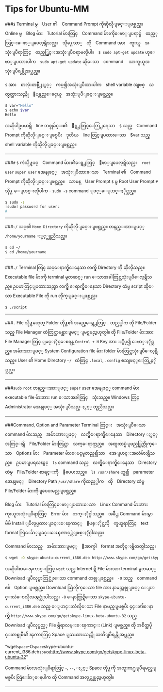 Tips for Ubuntu-MM
==================

###`$`
Terminal မွ　User ၏　Command Prompt ကိုဆိုလိုျခင္းျဖစ္သည္။　Online မွ　Blog မ်ား　Tutorial မ်ားတြင္　Command မ်ားကိုေဖာ္ျပရာ၌　ထည့္သြင္းေဖာ္ျပေလ့ရွိသည္။　သို႔ေသာ္　ထို　Command အား　ကူးယူ　အသုံးျပဳရာတြင္　ထည့္သြင္းအသုံးျပဳစရာမလိုပါ။　`$ sudo apt-get update` ဟုေဖာ္ျပထားပါက　`sudo apt-get update` ဆိုေသာ　command　 သာကူယူအသုံးျပဳရန္လိုအပ္သည္။ 

`$` အား　စာလုံးတစ္ခ်ိဳ႕ႏွင့္　ကပ္၍အသုံးျပဳထားပါက　shell variable အျဖစ္　သတ္မွတ္ထားသည္ကို　ျပန္လည္ေခၚယူ　အသုံးျပဳျခင္းျဖစ္သည္။　
```sh
$ var="Hello"
$ echo $var
Hello
```
အဆိုပါဥပမာရွိ　line တစ္ခုခ်င္း၏　ေရွ႕တြင္ေတြ႕ရေသာ　`$` သည္　Command Prompt ကိုဆိုလိုျခင္းျဖစ္ၿပီး　ဒုတိယ　line တြင္ျပထားေသာ　$var သည္　shell variable ကိုဆိုလိုျခင္းျဖစ္သည္။

---
###`#`
`$` ကဲသို႔ပင္　Command မ်ား၏ေရွ႕တြင္　ေဖာ္ျပေလ့ရွိသည္။　`root　user` `super user` အေနျဖင့္　အသုံးျပဳထားေသာ　Terminal ၏　Command Prompt ကိုဆိုလိုျခင္းျဖစ္သည္။　သာမန္　User Prompt `$` မွ Root User Prompt `#` သို႔ ေျပာင္းလိုပါက - `sudo -s` command ျဖင့္ေျပာင္းႏိုင္သည္။
```sh
$ sudo -s
[sudo] password for user: 
# 
```

---
###` ~/ `
သင္၏ `Home Directory` ကိုဆိုလိုျခင္းျဖစ္သည္။ တနည္းအားျဖင့္ `/home/yourname` ႏွင့္တူညီသည္။

```sh
$ cd ~/
$ cd /home/yourname
```

---
###` ./ `
Terminal တြင္ သင္ေရာက္ရွိေနေသာ လက္ရွိ Directory ကို ဆိုလိုသည္။ Executable file မ်ားကို terminal မွတဆင့္ run ေသာအခါတြင္အသုံးျပဳေလ့ရွိသည္။ ဥပမာတြင္ျပထားသည္မွာ လက္ရွိ ေရာက္ရွိေနေသာ Directory ထဲမွ script ဆိုေသာ Executable File ကို run လိုက္ျခင္းျဖစ္သည္။

```sh
$ ./script
```

---
###` . `
File သို႔မဟုတ္ Folder တို႔၏ အမည္ေရွ႕တြင္ `.` ထည့္ပါက ထို File/Folder သည္ File Manager ထဲတြင္သာမန္အားျဖင့္ ျမင္ရမည္မဟုတ္ပါ။ ထို File/Folder မ်ားအား File Manager တြင္ ျမင္ႏိုင္ေစရန္ `Control + H` Key အား ႏွိပ္၍ ေဖာ္ႏိုင္သည္။ အမ်ားအားျဖင့္ System Configuration file မ်ား folder မ်ားတြင္အသုံးျပဳေလ့ရွိသည္။ User ၏ Home Directory `~/ ` ထဲတြင္ `.local`, `.config` စသျဖင့္ေတြ႕ႏိုင္သည္။

---
###`sudo`
`root` တနည္းအားျဖင့္ `super` user အေနျဖင့္ command မ်ား executable file မ်ားအား run ေသာအခါတြင္　သုံးသည္။ Windows တြင္ Administrator အေနျဖင့္ အသုံးျပဳသည္ႏွင့္ တူညီသည္။

---
###Command, Option and Parameter
Terminal တြင္း　အသုံးျပဳေသာ　command မ်ားသည္　အမ်ားအားျဖင့္　လက္ရွိေရာက္ရွိေနေသာ　Directory ႏွင့္　အတြင္းရွိ　File/Folder မ်ားတြင္သာ　သက္ေရာက္သည္။　အထူးထပ္မံျဖည့္စြက္လိုက္ေသာ　Options မ်ား　Parameter မ်ားေပၚမူတည္၍သာ　အေျပာင္းအလဲမ်ားရွိသည္။　ဥပမာျပရလၽွင္　`ls` command သည္　လက္ရွိေရာက္ရွိေနေသာ　Directory ထဲမွ　File/Folder စာရင္းကို　ျပေပးသည္။　`ls /usr/share` ဟူ၍　parameter အေနျဖင့္　Directory Path `/usr/share` ကိုထည့္ပါက　ထို　Directory ထဲမွ　File/Folder မ်ားကိုျပေပးမည္ျဖစ္သည္။ 

Blog မ်ား　Tutorial မ်ားတြင္ေဖာ္ျပထားေသာ　Linux Command မ်ားအား　ကူးယူအသုံးျပဳရာတြင္　Error မ်ား　တက္ႏိုင္ပါသည္။　အခ်ိဳ႕ Command မ်ားမွာ မိမိ Install ျပဳလုပ္မထားျခင္းေၾကာင့္　ျဖစ္ႏိုင္သလို　ကူယူရာတြင္　text format လြဲေခ်ာ္ျခင္းေၾကာင့္လဲျဖစ္ႏိုင္ပါသည္။

Command မ်ားသည္　အမ်ားအားျဖင့္　ေအာက္ပါ　format အတိုင္းရွိတတ္ပါသည္။

```sh
$ wget -O skype-ubuntu-current_i386.deb http://www.skype.com/go/getskype-linux-beta-ubuntu-32
```
အဆိုပါစာေၾကာင္းတြင္ `wget` သည္ Internet ရွိ File မ်ားအား terminal မွတဆင့္ Download ျပဳလုပ္ရာတြင္သုံးေသာ command တစ္ခုျဖစ္သည္။　`-O` သည္　command ၏　Option ျဖစ္သည္။ Download ဆြဲလိုက္ေသာ file အား နာမည္တစ္ခုျဖင့္ ေျပာင္းလဲေစလိုလၽွင္သုံးပါသည္။ `-O` ေနာက္တြင္ရွိေသာ `skype-ubuntu-current_i386.deb` သည္ ေျပာင္းလဲလိုေသာ File နာမည္ျဖစ္ၿပီး ၄င္း၏ေနာက္ရွိ `http://www.skype.com/go/getskype-linux-beta-ubuntu-32` သည္ Download ျပဳလုပ္မည့္ File ရွိရာလမ္းေၾကာင္း (Link) ျဖစ္သည္။ ထို အစိတ္အပိုင္းတစ္ခုစီ၏ ၾကားတြင္ Space ျခားထားသည္ကို သတိျပဳရန္လိုအပ္သည္။

"wget```space```-O```space```skype-ubuntu-current_i386.deb```space```http://www.skype.com/go/getskype-linux-beta-ubuntu-32"

Command မ်ားအသုံးျပဳရာတြင္ `-`, `--`, ႏွင့္ Space တို႔ကို အထူးက႐ုျပဳရမည္ျဖစ္ၿပီး လြဲေခ်ာ္ေနပါက ထို Command အလုပ္လုပ္မည္မဟုတ္ပါ။

---
